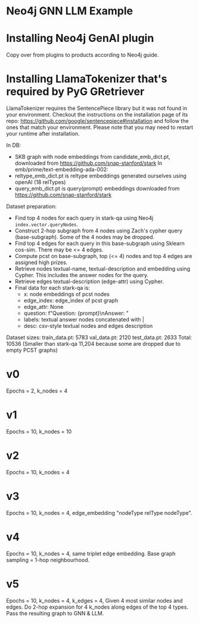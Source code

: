 # Neo4j GNN LLM Example


# Installing Neo4j GenAI plugin
Copy over from plugins to products according to Neo4j guide.


# Installing LlamaTokenizer that's required by PyG GRetriever

LlamaTokenizer requires the SentencePiece library but it was not found in your environment. Checkout the instructions on the
installation page of its repo: https://github.com/google/sentencepiece#installation and follow the ones
that match your environment. Please note that you may need to restart your runtime after installation.


In DB:
- SKB graph with node embeddings from candidate_emb_dict.pt, downloaded from https://github.com/snap-stanford/stark
In emb/prime/text-embedding-ada-002:
- reltype_emb_dict.pt is reltype embeddings generated ourselves using openAI (18 relTypes)
- query_emb_dict.pt is query(prompt) embeddings downloaded from https://github.com/snap-stanford/stark

Dataset preparation:
- Find top 4 nodes for each query in stark-qa using Neo4j `index.vector.queryNodes`.
- Construct 2-hop subgraph from 4 nodes using Zach's cypher query (base-subgraph). Some of the 4 nodes may be dropped.
- Find top 4 edges for each query in this base-subgraph using Sklearn cos-sim. There may be <= 4 edges.
- Compute pcst on base-subgraph, top (<= 4) nodes and top 4 edges are assigned high prizes.
- Retrieve nodes textual-name, textual-description and embedding using Cypher. 
This includes the answer nodes for the query.
- Retrieve edges textual-description (edge-attr) using Cypher.
- Final data for each stark-qa is:
  - x: node embeddings of pcst nodes
  - edge_index: edge_index of pcst graph
  - edge_attr: None
  - question: f"Question: {prompt}\nAnswer: "
  - labels: textual answer nodes concatenated with |
  - desc: csv-style textual nodes and edges description

Dataset sizes:
train_data.pt: 5783
val_data.pt: 2120
test_data.pt: 2633
Total: 10536
(Smaller than stark-qa 11,204 because some are dropped due to empty PCST graphs)

# v0
Epochs = 2, k_nodes = 4

# v1
Epochs = 10, k_nodes = 10

# v2
Epochs = 10, k_nodes = 4

# v3
Epochs = 10, k_nodes = 4, edge_embedding "nodeType relType nodeType".

# v4
Epochs = 10, k_nodes = 4, same triplet edge embedding. Base graph sampling = 1-hop neighbourhood.

# v5
Epochs = 10, k_nodes = 4, k_edges = 4,
Given 4 most similar nodes and edges. Do 2-hop expansion for 4 k_nodes along edges of the top 4 types.
Pass the resulting graph to GNN & LLM.
